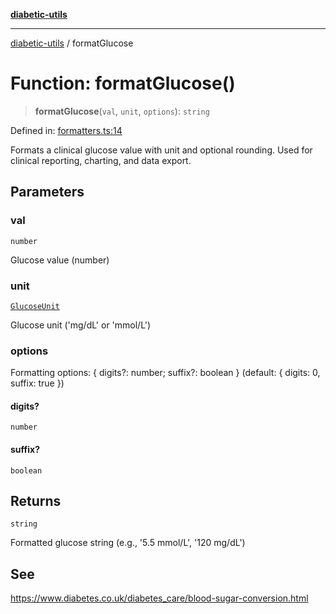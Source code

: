 [**diabetic-utils**](../README.md)

***

[diabetic-utils](../globals.md) / formatGlucose

# Function: formatGlucose()

> **formatGlucose**(`val`, `unit`, `options`): `string`

Defined in: [formatters.ts:14](https://github.com/marklearst/diabetic-utils/blob/0d03b5cd2e2b5edbf58275075cc81d8df31ac230/src/formatters.ts#L14)

Formats a clinical glucose value with unit and optional rounding.
Used for clinical reporting, charting, and data export.

## Parameters

### val

`number`

Glucose value (number)

### unit

[`GlucoseUnit`](../type-aliases/GlucoseUnit.md)

Glucose unit ('mg/dL' or 'mmol/L')

### options

Formatting options: { digits?: number; suffix?: boolean } (default: { digits: 0, suffix: true })

#### digits?

`number`

#### suffix?

`boolean`

## Returns

`string`

Formatted glucose string (e.g., '5.5 mmol/L', '120 mg/dL')

## See

https://www.diabetes.co.uk/diabetes_care/blood-sugar-conversion.html
